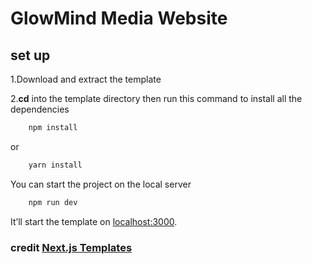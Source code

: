 # GlowMind Media Website

## set up

1.Download and extract the template

2.**cd** into the template directory then run this command to install all the dependencies
    
```bash
    npm install
```
    
or
    
```bash
    yarn install
 ```


You can start the project on the local server
    
```bash
    npm run dev
 ```

It’ll start the template on [localhost:3000](http://localhost:3000).

### credit [Next.js Templates](https://nextjstemplates.com/templates)

